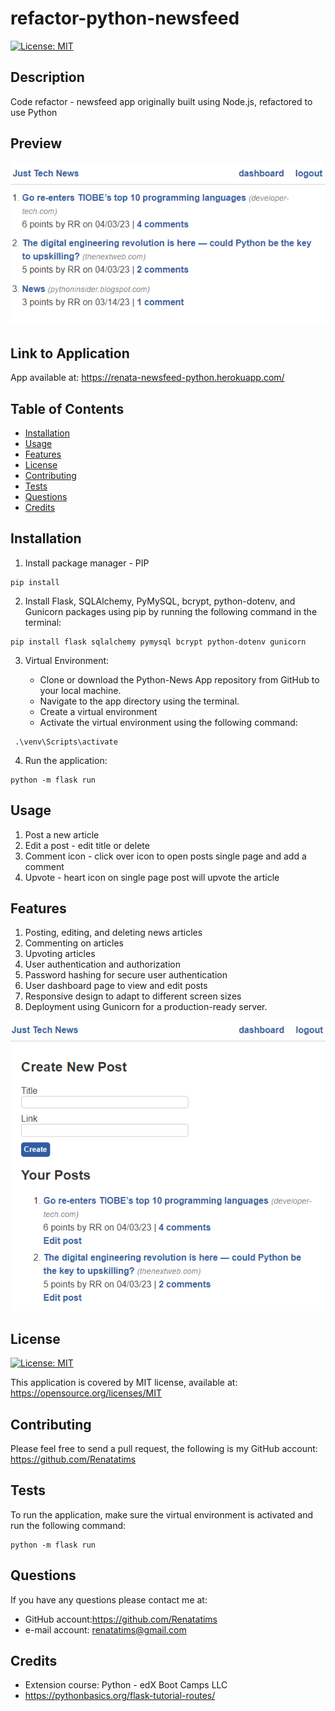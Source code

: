 # refactor-python-newsfeed
[![License: MIT](https://img.shields.io/badge/License-MIT-blue.svg)](https://opensource.org/licenses/MIT)

## Description
Code refactor - newsfeed app originally built using Node.js, refactored to use Python

## Preview
 ![Preview](app/static/images/Capture1.PNG)

## Link to Application
App available at: https://renata-newsfeed-python.herokuapp.com/

## Table of Contents

- [Installation](#installation)
- [Usage](#usage)
- [Features](#features)
- [License](#license)
- [Contributing](#contributing)
- [Tests](#tests)
- [Questions](#questions)
- [Credits](#credits)

## Installation

1. Install package manager - PIP

```
pip install
```

2. Install Flask, SQLAlchemy, PyMySQL, bcrypt, python-dotenv, and Gunicorn packages using pip by running the following command in the terminal:

```
pip install flask sqlalchemy pymysql bcrypt python-dotenv gunicorn
```
3. Virtual Environment:

    - Clone or download the Python-News App repository from GitHub to your local machine.
    - Navigate to the app directory using the terminal.
    - Create a virtual environment 
    - Activate the virtual environment using the following command:

```` 
 .\venv\Scripts\activate
````
4. Run the application:

````
python -m flask run
````

## Usage

1. Post a new article
2. Edit a post - edit title or delete
3. Comment icon - click over icon to open posts single page and add a comment
4. Upvote - heart icon on single page post will upvote the article


## Features

1. Posting, editing, and deleting news articles
2. Commenting on articles
3. Upvoting  articles
4. User authentication and authorization
5. Password hashing for secure user authentication
6. User dashboard page to view and edit posts
7. Responsive design to adapt to different screen sizes
8. Deployment using Gunicorn for a production-ready server.

![Preview](app/static/images/Capture2.PNG)

## License
[![License: MIT](https://img.shields.io/badge/License-MIT-blue.svg)](https://opensource.org/licenses/MIT)

This application is covered by MIT license, available at:
https://opensource.org/licenses/MIT

## Contributing
 Please feel free to send a pull request, the following is my GitHub account: https://github.com/Renatatims

## Tests
To run the application, make sure the virtual environment is activated and run the following command:

````
python -m flask run
````

## Questions

  If you have any questions please contact me at:
   - GitHub account:https://github.com/Renatatims
   - e-mail account: renatatims@gmail.com

## Credits
 - Extension course: Python - edX Boot Camps LLC
 - https://pythonbasics.org/flask-tutorial-routes/
